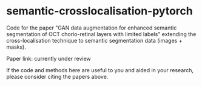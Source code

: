 # semantic-crosslocalisation-pytorch
Code for the paper "GAN data augmentation for enhanced semantic segmentation of OCT chorio-retinal layers with limited labels" extending the cross-localisation technique to semantic segmentation data (images + masks).

Paper link: currently under review

If the code and methods here are useful to you and aided in your research, please consider citing the papers above.
